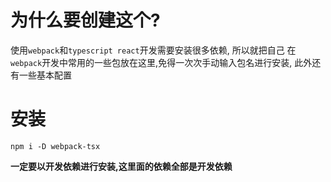 # 为什么要创建这个?
使用`webpack`和`typescript react`开发需要安装很多依赖, 所以就把自己
在`webpack`开发中常用的一些包放在这里,免得一次次手动输入包名进行安装, 
此外还有一些基本配置

# 安装
```shell
npm i -D webpack-tsx 
```
**一定要以开发依赖进行安装,这里面的依赖全部是开发依赖**